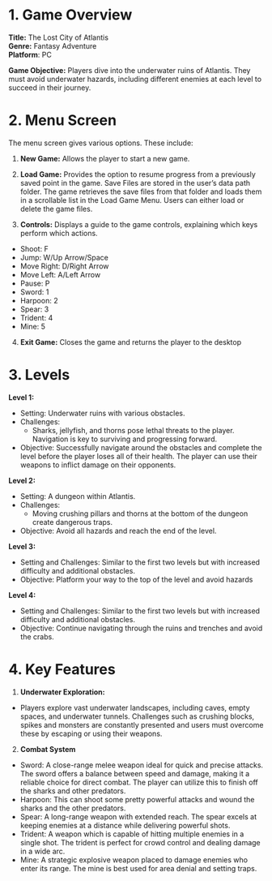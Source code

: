# 1. Game Overview #

**Title:** The Lost City of Atlantis <br/>
**Genre:** Fantasy Adventure <br/>
**Platform**: PC

**Game Objective:**
Players dive into the underwater ruins of Atlantis. They must avoid underwater hazards, including different enemies at each level to succeed in their journey.

# 2. Menu Screen #

The menu screen gives various options. These include: <br/>

1. **New Game:** Allows the player to start a new game.
 
2. **Load Game:** Provides the option to resume progress from a previously saved point in the game.
Save Files are stored in the user’s data path folder. The game retrieves the save files from that folder and loads them in a scrollable list in the Load Game Menu. Users can either load or delete the game files.

3. **Controls:** Displays a guide to the game controls, explaining which keys perform which actions.
* Shoot: F
* Jump: W/Up Arrow/Space
* Move Right: D/Right Arrow
* Move Left: A/Left Arrow
* Pause: P
* Sword: 1
* Harpoon: 2
* Spear: 3
* Trident: 4
* Mine: 5
  
4. **Exit Game:** Closes the game and returns the player to the desktop

# 3. Levels #

**Level 1:**

* Setting: Underwater ruins with various obstacles. <br/>
* Challenges:
    * Sharks, jellyfish, and thorns pose lethal threats to the player. Navigation is key to surviving and progressing forward. <br/>
* Objective: Successfully navigate around the obstacles and complete the level before the player loses all of their health. The player can use their weapons to inflict damage on their opponents.

**Level 2:**
* Setting: A dungeon within Atlantis.
* Challenges:
    * Moving crushing pillars and thorns at the bottom of the dungeon create dangerous traps.
* Objective: Avoid all hazards and reach the end of the level.

**Level 3:**
* Setting and Challenges: Similar to the first two levels but with increased difficulty and additional obstacles.
* Objective: Platform your way to the top of the level and avoid hazards
  
**Level 4:**
* Setting and Challenges: Similar to the first two levels but with increased difficulty and additional obstacles.
* Objective: Continue navigating through the ruins and trenches and avoid the crabs.

# 4. Key Features #

1. **Underwater Exploration:** <br/>
* Players explore vast underwater landscapes, including caves, empty spaces, and underwater tunnels.
Challenges such as crushing blocks, spikes and monsters are constantly presented and users must overcome these by escaping or using their weapons.

2. **Combat System**
* Sword: A close-range melee weapon ideal for quick and precise attacks. The sword offers a balance between speed and damage, making it a reliable choice for direct combat. The player can utilize this to finish off the sharks and other predators.
* Harpoon: This can shoot some pretty powerful attacks and wound the sharks and the other predators. 
* Spear: A long-range weapon with extended reach. The spear excels at keeping enemies at a distance while delivering powerful shots.
* Trident: A weapon which is capable of hitting multiple enemies in a single shot. The trident is perfect for crowd control and dealing damage in a wide arc.
* Mine: A strategic explosive weapon placed to damage enemies who enter its range. The mine is best used for area denial and setting traps.
